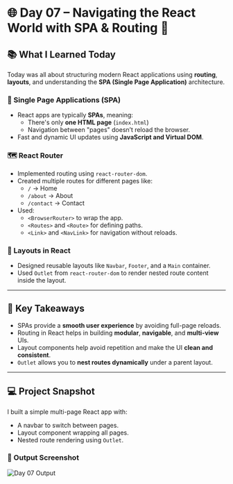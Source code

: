 # 🌐 Day 07 – Navigating the React World with SPA & Routing 🧭

## 📚 What I Learned Today

Today was all about structuring modern React applications using **routing**, **layouts**, and understanding the **SPA (Single Page Application)** architecture.

### 🧾 Single Page Applications (SPA)
- React apps are typically **SPAs**, meaning:
  - There's only **one HTML page** (`index.html`)
  - Navigation between "pages" doesn’t reload the browser.
- Fast and dynamic UI updates using **JavaScript and Virtual DOM**.

### 🗺️ React Router
- Implemented routing using `react-router-dom`.
- Created multiple routes for different pages like:
  - `/` → Home
  - `/about` → About
  - `/contact` → Contact
- Used:
  - `<BrowserRouter>` to wrap the app.
  - `<Routes>` and `<Route>` for defining paths.
  - `<Link>` and `<NavLink>` for navigation without reloads.

### 🧱 Layouts in React
- Designed reusable layouts like `Navbar`, `Footer`, and a `Main` container.
- Used `Outlet` from `react-router-dom` to render nested route content inside the layout.

---

## 🧠 Key Takeaways

- SPAs provide a **smooth user experience** by avoiding full-page reloads.
- Routing in React helps in building **modular**, **navigable**, and **multi-view** UIs.
- Layout components help avoid repetition and make the UI **clean and consistent**.
- `Outlet` allows you to **nest routes dynamically** under a parent layout.

---

## 💻 Project Snapshot

I built a simple multi-page React app with:
- A navbar to switch between pages.
- Layout component wrapping all pages.
- Nested route rendering using `Outlet`.

### 📸 Output Screenshot

![Day 07 Output](./screenshot.png)
